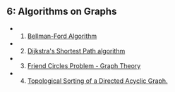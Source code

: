 ## 6: Algorithms on Graphs

- 1. [Bellman-Ford Algorithm](http://www.ideserve.co.in/learn/bellman-ford-shortest-path-algorithm)
- 2. [Dijkstra's Shortest Path algorithm](http://www.ideserve.co.in/learn/dijkstra-shortest-path-algorithm)
- 3. [Friend Circles Problem - Graph Theory](http://www.ideserve.co.in/learn/friend-circles-graph)
- 4. [Topological Sorting of a Directed Acyclic Graph.](http://www.ideserve.co.in/learn/topological-sorting-of-directed-acyclic-graph)
